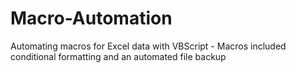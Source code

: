 # Macro-Automation
Automating macros for Excel data with VBScript -
Macros included conditional formatting and an automated file backup

